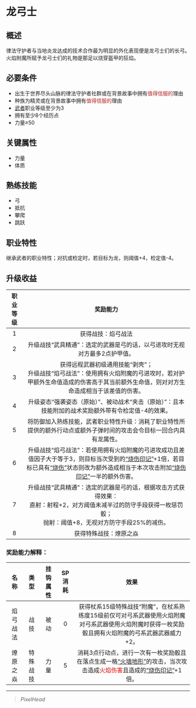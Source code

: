 # 龙弓士

## 概述

律法守护者与当地炎龙达成的技术合作最为明显的外化表现便是龙弓士们的长弓。火焰附魔所赋予龙弓士们的礼物是那足以烧穿盔甲的狂焰。

## 必要条件

* 出生于世界尽头山脉的律法守护者社群或在背景故事中拥有<font color="#B22222">值得信服的</font>理由
* 种族为精灵或在背景故事中拥有<font color="#B22222">值得信服的</font>理由
* <a href="../../../basicJob/Warrior" target="_blank">武者</a>职业等级至少为3
* 拥有至少8个经历点
* 力量≥50

## 关键属性

* 力量
* 体质

## 熟练技能

* 弓
* 抵抗
* 攀爬
* 跳跃
  
## 职业特性

继承武者的职业特性；对抗或检定时，若目标为龙，则阈值+4，检定值-4。

## 升级收益

职业等级|奖励能力
:--:|:--:
1|获得战技：焰弓战法
2|升级战技“武具精通”：选定的武器是弓的话，以弓进攻时无视对方最多2点护甲值。
3|获得远程武器初级通用技能“剥壳”；<br>升级战技“焰弓战法”：使用拥有火焰附魔的弓进攻时，若对护甲额外生命值造成的伤害高于其当前额外生命值，则对对方生命造成相当于该差值的伤害。
4|升级姿态“强袭姿态（原始）”、被动战术“夹击（原始）”：且本技能附加的战术奖励额外带有令检定值-4的效果。
5|将防御加入熟练技能，武者职业特性升级：消耗了职业特性所提供的额外行动点或额外子弹时间的攻击会令目标一回合内具有龙属性。
6|升级战技“焰弓战法”：若使用拥有火焰附魔的弓进攻成功且差值因子大于等于3，则目标当次受到的<a href="../../../../status/mark/#烧伤印记" target="_blank">“烧伤印记”</a>+1倍，若目标已具有<a href="../../../../status/normal/#烧伤" target="_blank">“烧伤”</a>状态则改为额外造成相当于本次攻击附加<a href="../../../../status/mark/#烧伤印记" target="_blank">“烧伤印记”</a>一半的额外伤害。
7|升级战技“武具精通”：选定的武器是弓的话，根据攻击方式获得效果：<br>直射：射程+2，对方阈值未减半过的防守手段获得一枚惩罚骰；<br>抛射：阈值+8，无视对方防守手段25%的减伤。
8|获得特殊战技：燎原之焱

### 奖励能力解释：

名称|类型|挂钩属性|SP消耗|效果
:--:|:--:|:--:|:--:|:--:
焰弓战法|战技|被动|0|获得杖系15级特殊战技“附魔”，在杖系熟练度15级前仅可对弓系武器使用火焰附魔<br>对弓系武器使用火焰附魔时获得一枚奖励骰且拥有火焰附魔的弓系武器武器威力+2。
燎原之焱|特殊战技|力量|5|消耗3点行动点，进行一次有一枚奖励骰且在落点生成一格<a href="../../../../status/terrain/#火墙地形" target="_blank">“火墙地形”</a>的攻击，当次攻击造成<font color="#dd0000">火焰伤害</font>且造成的<a href="../../../../status/mark/#烧伤印记" target="_blank">“烧伤印记”</a>+1倍。

---

> *PixelHead*